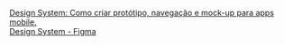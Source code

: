[Design System: Como criar protótipo, navegação e mock-up para apps mobile.](https://web.dio.me/lab/design-system-como-criar-prototipo-navegacao-e-mock-up-para-apps-mobile/learning/6cf3396e-c5d0-4203-8a4b-3a734ffe822e)<br>
[Design System - Figma](https://www.figma.com/file/Hlh2v81QNpskHamOHLRwRS/design_system-figma)
